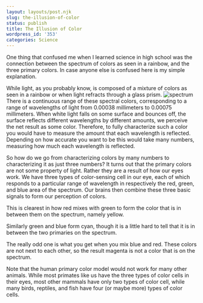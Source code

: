 ```yaml
---
layout: layouts/post.njk
slug: the-illusion-of-color
status: publish
title: The Illusion of Color
wordpress_id: '353'
categories: Science
---
```


One thing that confused me when I learned science in high school was the connection between the spectrum of colors as seen in a rainbow, and the three primary colors.  In case anyone else is confused here is my simple explanation.

While light, as you probably know, is composed of a mixture of colors as seen in a rainbow or when light refracts through a glass prism.
![spectrum](http://upload.wikimedia.org/wikipedia/commons/thumb/7/78/Logarithmic_visible_spectrum.svg/605px-Logarithmic_visible_spectrum.svg.png)
There is a continuous range of these spectral colors, corresponding to a range of wavelengths of light from 0.00038 millimeters to 0.00075 millimeters. When white light falls on some surface and bounces off, the surface reflects different wavelengths by different amounts, we perceive the net result as some color.  Therefore, to fully characterize such a color you would have to measure the amount that each wavelength is reflected.  Depending on how accurate you want to be this would take many numbers, measuring how much each wavelength is reflected.

So how do we go from characterizing colors by many numbers to characterizing it as just three numbers?  It turns out that the primary colors are not some property of light.  Rather they are a result of how our eyes work.  We have three types of color-sensing cell in our eye, each of which responds to a particular range of wavelength in respectively the red, green, and blue area of the spectrum.  Our brains then combine these three basic signals to form our perception of colors.

This is clearest in how red mixes with green to form the color that is in between them on the spectrum, namely yellow.

Similarly green and blue form cyan, though it is a little hard to tell that it is in between the two primaries on the spectrum.

The really odd one is what you get when you mix blue and red.  These colors are not next to each other, so the result magenta is not a color that is on the spectrum.

Note that the human primary color model would not work for many other animals.  While most primates like us have the three types of color cells in their eyes, most other mammals have only two types of color cell, while many birds, reptiles, and fish have four (or maybe more) types of color cells.
